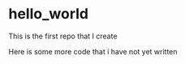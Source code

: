 # hello_world
This is the first repo that I create

Here is some more code that i have not yet written
